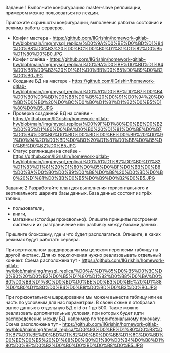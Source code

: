Задание 1
Выполните конфигурацию master-slave репликации, примером можно пользоваться из лекции.

Приложите скриншоты конфигурации, выполнения работы: состояния и режимы работы серверов.

* Конфиг мастера - https://github.com/IIGrishin/homework-gitlab-hw/blob/main/img/mysql_replica/%D0%9A%D0%BE%D0%BD%D1%84%D0%B8%D0%B3%20%D0%BC%D0%B0%D1%81%D1%82%D0%B5%D1%80%D0%B0.JPG
* Конфиг слейва - https://github.com/IIGrishin/homework-gitlab-hw/blob/main/img/mysql_replica/%D0%9A%D0%BE%D0%BD%D1%84%D0%B8%D0%B3%20%D1%81%D0%BB%D0%B5%D0%B9%D0%B2%D0%B0.JPG
* Создание БД на мастере - https://github.com/IIGrishin/homework-gitlab-hw/blob/main/img/mysql_replica/%D0%A1%D0%BE%D0%B7%D0%B4%D0%B0%D0%BD%D0%B8%D0%B5%20%D0%91%D0%94%20%D0%BD%D0%B0%20%D0%BC%D0%B0%D1%81%D1%82%D0%B5%D1%80%D0%B5.JPG
* Проверка созданной БД на слейве - https://github.com/IIGrishin/homework-gitlab-hw/blob/main/img/mysql_replica/%D0%9F%D1%80%D0%BE%D0%B2%D0%B5%D1%80%D0%BA%D0%B0%20%D1%81%D0%BE%D0%B7%D0%B4%D0%B0%D0%BD%D0%BD%D0%BE%D0%B9%20%D0%91%D0%94%20%D0%BD%D0%B0%20%D1%81%D0%BB%D0%B5%D0%B9%D0%B2%D0%B5.JPG
* Статус репликации на слейве - https://github.com/IIGrishin/homework-gitlab-hw/blob/main/img/mysql_replica/%D0%A1%D1%82%D0%B0%D1%82%D1%83%D1%81%20%D1%80%D0%B5%D0%BF%D0%BB%D0%B8%D0%BA%D0%B0%D0%B9%D0%B8%D0%B8%20%D0%BD%D0%B0%20%D1%81%D0%BB%D0%B5%D0%B9%D0%B2%D0%B5.JPG


Задание 2
Разработайте план для выполнения горизонтального и вертикального шаринга базы данных. База данных состоит из трёх таблиц:

* пользователи,
* книги,
* магазины (столбцы произвольно).
Опишите принципы построения системы и их разграничение или разбивку между базами данных.

Пришлите блоксхему, где и что будет располагаться. Опишите, в каких режимах будут работать сервера.

При вертикальном шардировании мы целеком переносим таблицу на другой инстанс. Для их подключения нужно реализовывать отдельный коннект.
Схема расположена тут - https://github.com/IIGrishin/homework-gitlab-hw/blob/main/img/mysql_replica/%D0%A1%D1%85%D0%B5%D0%BC%D0%B0%20%D0%B2%D0%B5%D1%80%D1%82%D0%B8%D0%BA%D0%B0%D0%BB%D1%8C%D0%BD%D0%BE%D0%B3%D0%BE%20%D1%88%D0%B0%D1%80%D0%B4%D0%B8%D0%BD%D0%B3%D0%B0.JPG

При горизонтальном шардировании мы можем вынести таблицу или ее часть по условным для нас параметрам. В своей схеме я отобразил вынос данных в отдельную БД с id от 1 до 500.
Также можно реализовать дополнительные условия, при которых будет идти распеределение между БД, например по территориальному признаку.
Схема расположена тут - https://github.com/IIGrishin/homework-gitlab-hw/blob/main/img/mysql_replica/%D0%93%D0%BE%D1%80%D0%B8%D0%B7%D0%BE%D0%BD%D1%82%D0%B0%D0%BB%D1%8C%D0%BD%D0%BE%D0%B5%20%D1%88%D0%B0%D1%80%D0%B4%D0%B8%D1%80%D0%BE%D0%B2%D0%B0%D0%BD%D0%B8%D0%B5.JPG
